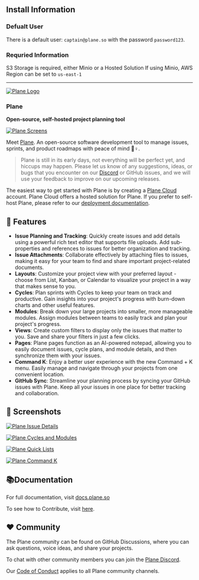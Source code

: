 ## Install Information

### Defualt User
There is a default user: `captain@plane.so` with the password `password123`.

### Requried Information

S3 Storage is required, either Minio or a Hosted Solution
If using Minio, AWS Region can be set to `us-east-1`


---

[![Plane Logo](https://camo.githubusercontent.com/505ba17755fd819373fca54afdc640898f4a6b5968696f88efb0a19c8e458853/68747470733a2f2f7265732e636c6f7564696e6172792e636f6d2f746f6f6c73706163656465762f696d6167652f75706c6f61642f76313638303539363431342f506c616e652f506c616e655f49636f6e5f426c75655f6f6e5f57686974655f313530783135305f6d75797361332e6a7067)](https://plane.so)

### **Plane**

**Open-source, self-hosted project planning tool**

[![Plane Screens](https://camo.githubusercontent.com/44e224feade563c83e4f1b306ca18f1e38d499ad97b7741e6312999df690ec1d/68747470733a2f2f7265732e636c6f7564696e6172792e636f6d2f746f6f6c73706163656465762f696d6167652f75706c6f61642f76313638303539393739382f506c616e652f706c616e655f315f315f746e6233326a2e706e67)](https://app.plane.so/)

Meet [Plane](https://plane.so). An open-source software development tool to manage issues, sprints, and product roadmaps with peace of mind 🧘♀️.

> Plane is still in its early days, not everything will be perfect yet, and hiccups may happen. Please let us know of any suggestions, ideas, or bugs that you encounter on our [Discord](https://discord.com/invite/A92xrEGCge) or GitHub issues, and we will use your feedback to improve on our upcoming releases.

The easiest way to get started with Plane is by creating a [Plane Cloud](https://app.plane.so) account. Plane Cloud offers a hosted solution for Plane. If you prefer to self-host Plane, please refer to our [deployment documentation](https://docs.plane.so/self-hosting).

## 🚀 Features

-   **Issue Planning and Tracking**: Quickly create issues and add details using a powerful rich text editor that supports file uploads. Add sub-properties and references to issues for better organization and tracking.
-   **Issue Attachments**: Collaborate effectively by attaching files to issues, making it easy for your team to find and share important project-related documents.
-   **Layouts**: Customize your project view with your preferred layout - choose from List, Kanban, or Calendar to visualize your project in a way that makes sense to you.
-   **Cycles**: Plan sprints with Cycles to keep your team on track and productive. Gain insights into your project's progress with burn-down charts and other useful features.
-   **Modules**: Break down your large projects into smaller, more manageable modules. Assign modules between teams to easily track and plan your project's progress.
-   **Views**: Create custom filters to display only the issues that matter to you. Save and share your filters in just a few clicks.
-   **Pages**: Plane pages function as an AI-powered notepad, allowing you to easily document issues, cycle plans, and module details, and then synchronize them with your issues.
-   **Command K**: Enjoy a better user experience with the new Command + K menu. Easily manage and navigate through your projects from one convenient location.
-   **GitHub Sync**: Streamline your planning process by syncing your GitHub issues with Plane. Keep all your issues in one place for better tracking and collaboration.

## 📸 Screenshots

[![Plane Issue Details](https://camo.githubusercontent.com/87409116e09a9d476bb4af7d6eb5548a258a207b8c77135392ddf81004d5820d/68747470733a2f2f7265732e636c6f7564696e6172792e636f6d2f746f6f6c73706163656465762f696d6167652f75706c6f61642f76313638303630313731392f506c616e652f706c616e655f325f6971616f35322e706e67)](https://app.plane.so/)

[![Plane Cycles and Modules](https://camo.githubusercontent.com/446914d6dcfbf64e3c62a9ea50ed36b6c80d95e45b1b9ad8b665847be7b694ae/68747470733a2f2f7265732e636c6f7564696e6172792e636f6d2f746f6f6c73706163656465762f696d6167652f75706c6f61642f76313638303630343237332f506c616e652f706c616e655f355f315f6e77736c33612e706e67)](https://app.plane.so/)

[![Plane Quick Lists](https://camo.githubusercontent.com/722c7ec8ca3d05eb35911292ec2f8ae23d3b440bac350061aeadc50fbcba0ca8/68747470733a2f2f7265732e636c6f7564696e6172792e636f6d2f746f6f6c73706163656465762f696d6167652f75706c6f61642f76313638303630313731332f506c616e652f706c616e655f345f63716d3067382e706e67)](https://app.plane.so/)

[![Plane Command K](https://camo.githubusercontent.com/453536ce1250bb2688556c7cca66b0c0a3540bc4c38122f6524fb6b799aebd45/68747470733a2f2f7265732e636c6f7564696e6172792e636f6d2f746f6f6c73706163656465762f696d6167652f75706c6f61642f76313638303630313731322f506c616e652f706c616e655f335f315f6375346673632e706e67)](https://app.plane.so/)

## 📚Documentation

For full documentation, visit [docs.plane.so](https://docs.plane.so/)

To see how to Contribute, visit [here](https://github.com/makeplane/plane/blob/master/CONTRIBUTING.md).

## ❤️ Community

The Plane community can be found on GitHub Discussions, where you can ask questions, voice ideas, and share your projects.

To chat with other community members you can join the [Plane Discord](https://discord.com/invite/A92xrEGCge).

Our [Code of Conduct](https://github.com/makeplane/plane/blob/master/CODE_OF_CONDUCT.md) applies to all Plane community channels.
